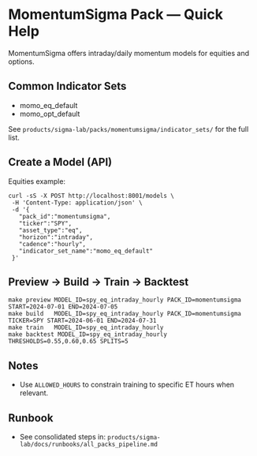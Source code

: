 # MomentumSigma Pack — Quick Help

MomentumSigma offers intraday/daily momentum models for equities and options.

## Common Indicator Sets
- momo_eq_default
- momo_opt_default

See `products/sigma-lab/packs/momentumsigma/indicator_sets/` for the full list.

## Create a Model (API)
Equities example:
```
curl -sS -X POST http://localhost:8001/models \
 -H 'Content-Type: application/json' \
 -d '{
   "pack_id":"momentumsigma",
   "ticker":"SPY",
   "asset_type":"eq",
   "horizon":"intraday",
   "cadence":"hourly",
   "indicator_set_name":"momo_eq_default"
 }'
```

## Preview → Build → Train → Backtest
```
make preview MODEL_ID=spy_eq_intraday_hourly PACK_ID=momentumsigma START=2024-07-01 END=2024-07-05
make build   MODEL_ID=spy_eq_intraday_hourly PACK_ID=momentumsigma TICKER=SPY START=2024-06-01 END=2024-07-31
make train   MODEL_ID=spy_eq_intraday_hourly
make backtest MODEL_ID=spy_eq_intraday_hourly THRESHOLDS=0.55,0.60,0.65 SPLITS=5
```

## Notes
- Use `ALLOWED_HOURS` to constrain training to specific ET hours when relevant.

## Runbook
- See consolidated steps in: `products/sigma-lab/docs/runbooks/all_packs_pipeline.md`
